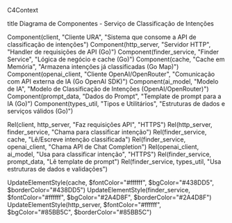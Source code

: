C4Context

title Diagrama de Componentes - Serviço de Classificação de Intenções

Component(client, "Cliente URA", "Sistema que consome a API de classificação de intenções")
Component(http_server, "Servidor HTTP", "Handler de requisições de API (Go)")
Component(finder_service, "Finder Service", "Lógica de negócio e cache (Go)")
Component(cache, "Cache em Memória", "Armazena intenções já classificadas (Go Map)")
Component(openai_client, "Cliente OpenAI/OpenRouter", "Comunicação com API externa de IA (Go OpenAI SDK)")
Component(ai_model, "Modelo de IA", "Modelo de Classificação de Intenções (OpenAI/OpenRouter)")
Component(prompt_data, "Dados do Prompt", "Template de prompt para a IA (Go)")
Component(types_util, "Tipos e Utilitários", "Estruturas de dados e serviços válidos (Go)")

Rel(client, http_server, "Faz requisições API", "HTTPS")
Rel(http_server, finder_service, "Chama para classificar intenção")
Rel(finder_service, cache, "Lê/Escreve intenção classificada")
Rel(finder_service, openai_client, "Chama API de Chat Completion")
Rel(openai_client, ai_model, "Usa para classificar intenção", "HTTPS")
Rel(finder_service, prompt_data, "Lê template de prompt")
Rel(finder_service, types_util, "Usa estruturas de dados e validações")

UpdateElementStyle(cache, $fontColor="#ffffff", $bgColor="#438DD5", $borderColor="#438DD5")
UpdateElementStyle(finder_service, $fontColor="#ffffff", $bgColor="#2A4D8F", $borderColor="#2A4D8F")
UpdateElementStyle(http_server, $fontColor="#ffffff", $bgColor="#85BB5C", $borderColor="#85BB5C")
